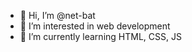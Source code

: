 - 👋 Hi, I’m @net-bat
- 👀 I’m interested in web development
- 🌱 I’m currently learning HTML, CSS, JS

<!---
net-bat/net-bat is a ✨ special ✨ repository because its `README.md` (this file) appears on your GitHub profile.
You can click the Preview link to take a look at your changes.
--->
